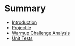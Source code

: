 # Summary

* [Introduction](README.md)
* [Projectile](projectile.md)
* [Warmup Challenge Analysis](.projectile_answer.md/projectile_answer.md)
* [Unit Tests](unit_tests.md)

